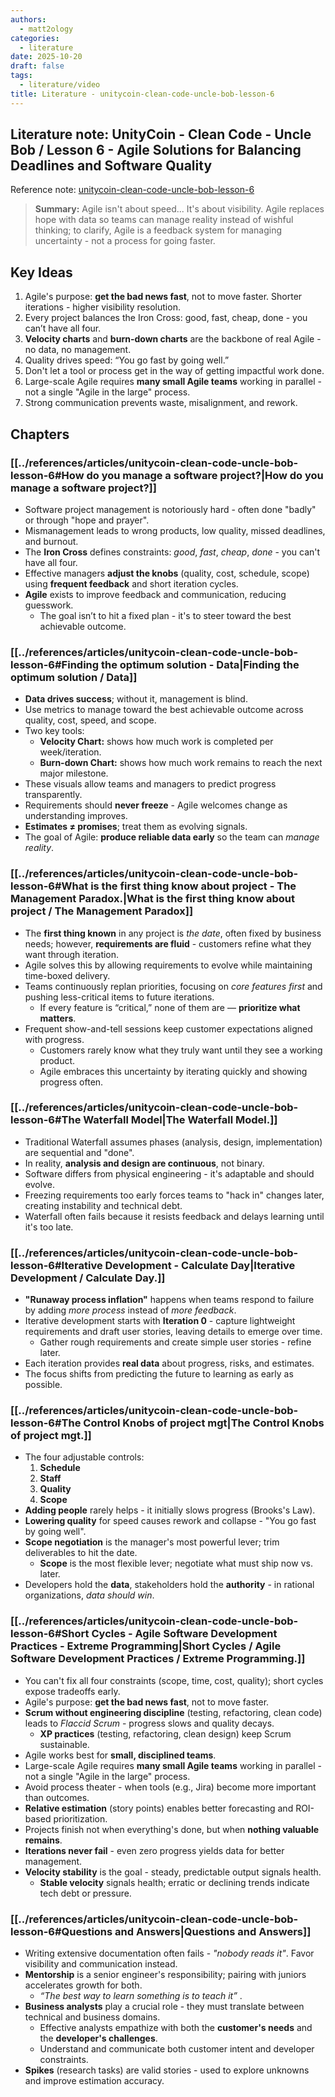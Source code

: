```yaml
---
authors:
  - matt2ology
categories:
  - literature
date: 2025-10-20
draft: false
tags:
  - literature/video
title: Literature - unitycoin-clean-code-uncle-bob-lesson-6
---
```


## Literature note: UnityCoin - Clean Code - Uncle Bob / Lesson 6 - Agile Solutions for Balancing Deadlines and Software Quality

Reference note: [unitycoin-clean-code-uncle-bob-lesson-6](../references/articles/unitycoin-clean-code-uncle-bob-lesson-6.md)

> **Summary:** Agile isn't about speed... It's about visibility. Agile replaces hope with data so teams can manage reality instead of wishful thinking; to clarify, Agile is a feedback system for managing uncertainty - not a process for going faster.

## Key Ideas

1. Agile's purpose: **get the bad news fast**, not to move faster. Shorter iterations - higher visibility resolution.
2. Every project balances the Iron Cross: good, fast, cheap, done - you can’t have all four.
3. **Velocity charts** and **burn-down charts** are the backbone of real Agile - no data, no management.
4. Quality drives speed: “You go fast by going well.”
5. Don't let a tool or process get in the way of getting impactful work done.
6. Large-scale Agile requires **many small Agile teams** working in parallel - not a single "Agile in the large" process.
7. Strong communication prevents waste, misalignment, and rework.

## Chapters

### [[../references/articles/unitycoin-clean-code-uncle-bob-lesson-6#How do you manage a software project?|How do you manage a software project?]]

- Software project management is notoriously hard - often done "badly" or through "hope and prayer".
- Mismanagement leads to wrong products, low quality, missed deadlines, and burnout.
- The **Iron Cross** defines constraints: _good_, _fast_, _cheap_, _done_ - you can't have all four.
- Effective managers **adjust the knobs** (quality, cost, schedule, scope) using **frequent feedback** and short iteration cycles.
- **Agile** exists to improve feedback and communication, reducing guesswork.
  - The goal isn’t to hit a fixed plan - it's to steer toward the best achievable outcome.

### [[../references/articles/unitycoin-clean-code-uncle-bob-lesson-6#Finding the optimum solution - Data|Finding the optimum solution / Data]]

- **Data drives success**; without it, management is blind.
- Use metrics to manage toward the best achievable outcome across quality, cost, speed, and scope.
- Two key tools:
  - **Velocity Chart:** shows how much work is completed per week/iteration.
  - **Burn-down Chart:** shows how much work remains to reach the next major milestone.
- These visuals allow teams and managers to predict progress transparently.
- Requirements should **never freeze** - Agile welcomes change as understanding improves.
- **Estimates ≠ promises**; treat them as evolving signals.
- The goal of Agile: **produce reliable data early** so the team can _manage reality_.

### [[../references/articles/unitycoin-clean-code-uncle-bob-lesson-6#What is the first thing know about project - The Management Paradox.|What is the first thing know about project / The Management Paradox]]

- The **first thing known** in any project is _the date_, often fixed by business needs; however, **requirements are fluid** - customers refine what they want through iteration.
- Agile solves this by allowing requirements to evolve while maintaining time-boxed delivery.
- Teams continuously replan priorities, focusing on _core features first_ and pushing less-critical items to future iterations.
  - If every feature is “critical,” none of them are — **prioritize what matters**.
- Frequent show-and-tell sessions keep customer expectations aligned with progress.
  - Customers rarely know what they truly want until they see a working product.
  - Agile embraces this uncertainty by iterating quickly and showing progress often.

### [[../references/articles/unitycoin-clean-code-uncle-bob-lesson-6#The Waterfall Model|The Waterfall Model.]]

- Traditional Waterfall assumes phases (analysis, design, implementation) are sequential and "done".
- In reality, **analysis and design are continuous**, not binary.
- Software differs from physical engineering - it's adaptable and should evolve.
- Freezing requirements too early forces teams to "hack in" changes later, creating instability and technical debt.
- Waterfall often fails because it resists feedback and delays learning until it's too late.

### [[../references/articles/unitycoin-clean-code-uncle-bob-lesson-6#Iterative Development - Calculate Day|Iterative Development / Calculate Day.]]

- **"Runaway process inflation"** happens when teams respond to failure by adding _more process_ instead of _more feedback_.
- Iterative development starts with **Iteration 0** - capture lightweight requirements and draft user stories, leaving details to emerge over time.
  - Gather rough requirements and create simple user stories - refine later.
- Each iteration provides **real data** about progress, risks, and estimates.
- The focus shifts from predicting the future to learning as early as possible.

### [[../references/articles/unitycoin-clean-code-uncle-bob-lesson-6#The Control Knobs of project mgt|The Control Knobs of project mgt.]]

- The four adjustable controls:
  1. **Schedule**
  2. **Staff**
  3. **Quality**
  4. **Scope**
- **Adding people** rarely helps - it initially slows progress (Brooks's Law).
- **Lowering quality** for speed causes rework and collapse - "You go fast by going well".
- **Scope negotiation** is the manager's most powerful lever; trim deliverables to hit the date.
  - **Scope** is the most flexible lever; negotiate what must ship now vs. later.
- Developers hold the **data**, stakeholders hold the **authority** - in rational organizations, _data should win_.

### [[../references/articles/unitycoin-clean-code-uncle-bob-lesson-6#Short Cycles - Agile Software Development Practices - Extreme Programming|Short Cycles / Agile Software Development Practices / Extreme Programming.]]

- You can't fix all four constraints (scope, time, cost, quality); short cycles expose tradeoffs early.
- Agile's purpose: **get the bad news fast**, not to move faster.
- **Scrum without engineering discipline** (testing, refactoring, clean code) leads to _Flaccid Scrum_ - progress slows and quality decays.
  - **XP practices** (testing, refactoring, clean design) keep Scrum sustainable.
- Agile works best for **small, disciplined teams**.
- Large-scale Agile requires **many small Agile teams** working in parallel - not a single "Agile in the large" process.
- Avoid process theater - when tools (e.g., Jira) become more important than outcomes.
- **Relative estimation** (story points) enables better forecasting and ROI-based prioritization.
- Projects finish not when everything's done, but when **nothing valuable remains**.
- **Iterations never fail** - even zero progress yields data for better management.
- **Velocity stability** is the goal - steady, predictable output signals health.
  - **Stable velocity** signals health; erratic or declining trends indicate tech debt or pressure.

### [[../references/articles/unitycoin-clean-code-uncle-bob-lesson-6#Questions and Answers|Questions and Answers]]

- Writing extensive documentation often fails - _"nobody reads it"_. Favor visibility and communication instead.
- **Mentorship** is a senior engineer's responsibility; pairing with juniors accelerates growth for both.
  - _“The best way to learn something is to teach it”_ .
- **Business analysts** play a crucial role - they must translate between technical and business domains.
  - Effective analysts empathize with both the **customer's needs** and the **developer's challenges**.
  - Understand and communicate both customer intent and developer constraints.
- **Spikes** (research tasks) are valid stories - used to explore unknowns and improve estimation accuracy.
